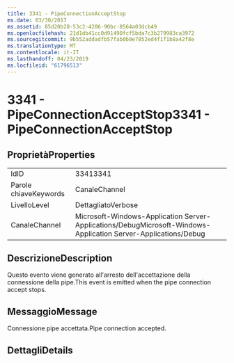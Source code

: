 ```yaml
---
title: 3341 - PipeConnectionAcceptStop
ms.date: 03/30/2017
ms.assetid: 85d20b28-53c2-4206-90bc-8564a03dcb49
ms.openlocfilehash: 21d1db41cc0d91490fcf5bda7c3b279983ca3972
ms.sourcegitcommit: 9b552addadfb57fab0b9e7852ed4f1f1b8a42f8e
ms.translationtype: MT
ms.contentlocale: it-IT
ms.lasthandoff: 04/23/2019
ms.locfileid: "61796513"
---
```

# <a name="3341---pipeconnectionacceptstop"></a><span data-ttu-id="c694f-102">3341 - PipeConnectionAcceptStop</span><span class="sxs-lookup"><span data-stu-id="c694f-102">3341 - PipeConnectionAcceptStop</span></span>
## <a name="properties"></a><span data-ttu-id="c694f-103">Proprietà</span><span class="sxs-lookup"><span data-stu-id="c694f-103">Properties</span></span>  
  
|||  
|-|-|  
|<span data-ttu-id="c694f-104">Id</span><span class="sxs-lookup"><span data-stu-id="c694f-104">ID</span></span>|<span data-ttu-id="c694f-105">3341</span><span class="sxs-lookup"><span data-stu-id="c694f-105">3341</span></span>|  
|<span data-ttu-id="c694f-106">Parole chiave</span><span class="sxs-lookup"><span data-stu-id="c694f-106">Keywords</span></span>|<span data-ttu-id="c694f-107">Canale</span><span class="sxs-lookup"><span data-stu-id="c694f-107">Channel</span></span>|  
|<span data-ttu-id="c694f-108">Livello</span><span class="sxs-lookup"><span data-stu-id="c694f-108">Level</span></span>|<span data-ttu-id="c694f-109">Dettagliato</span><span class="sxs-lookup"><span data-stu-id="c694f-109">Verbose</span></span>|  
|<span data-ttu-id="c694f-110">Canale</span><span class="sxs-lookup"><span data-stu-id="c694f-110">Channel</span></span>|<span data-ttu-id="c694f-111">Microsoft-Windows-Application Server-Applications/Debug</span><span class="sxs-lookup"><span data-stu-id="c694f-111">Microsoft-Windows-Application Server-Applications/Debug</span></span>|  
  
## <a name="description"></a><span data-ttu-id="c694f-112">Descrizione</span><span class="sxs-lookup"><span data-stu-id="c694f-112">Description</span></span>  
 <span data-ttu-id="c694f-113">Questo evento viene generato all'arresto dell'accettazione della connessione della pipe.</span><span class="sxs-lookup"><span data-stu-id="c694f-113">This event is emitted when the pipe connection accept stops.</span></span>  
  
## <a name="message"></a><span data-ttu-id="c694f-114">Messaggio</span><span class="sxs-lookup"><span data-stu-id="c694f-114">Message</span></span>  
 <span data-ttu-id="c694f-115">Connessione pipe accettata.</span><span class="sxs-lookup"><span data-stu-id="c694f-115">Pipe connection accepted.</span></span>  
  
## <a name="details"></a><span data-ttu-id="c694f-116">Dettagli</span><span class="sxs-lookup"><span data-stu-id="c694f-116">Details</span></span>
